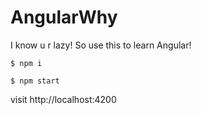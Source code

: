 # AngularWhy

I know u r lazy! So use this to learn Angular!

```
$ npm i

$ npm start
```

visit http://localhost:4200
